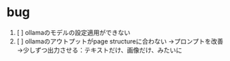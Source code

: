 # bug

1. [ ] ollamaのモデルの設定適用ができない
2. [ ] ollamaのアウトプットがpage structureに合わない
   →プロンプトを改善
   →少しずつ出力させる：テキストだけ、画像だけ、みたいに
